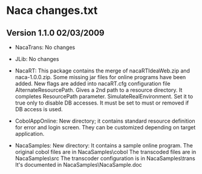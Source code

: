 # Naca changes.txt

## Version 1.1.0 02/03/2009

- NacaTrans: No changes
- JLib: No changes

- NacaRT: 
	This package contains the merge of nacaRTIdeaWeb.zip and naca-1.0.0.zip.
	Some missing jar files for online programs have been added.
	New flags are added into nacaRT.cfg configuration file
		AlternateResourcePath. Gives a 2nd path to a resource directory. It completes ResourcePath parameter.
		SimulateRealEnvironment. Set it to true only to disable DB accesses. It must be set to must or removed if DB access is used.

- CobolAppOnline: New directory; it contains standard resource definition for error and login screen. 
	They can be customized depending on target application.

- NacaSamples: New directory: It contains a sample online program. 
	The original cobol files are in NacaSamples\cobol
	The transcoded files are in NacaSamples\src
	The transcoder configuration is in NacaSamples\trans
	It's documented in NacaSamples\NacaSample.doc
	

	

	
	
	
	


